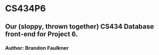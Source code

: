 # CS434P6
## Our (sloppy, thrown together) CS434 Database front-end for Project 6.

### Author: Brandon Faulkner
